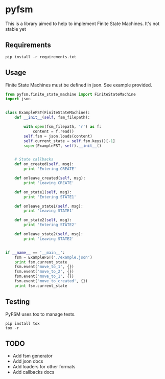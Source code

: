 # pyfsm

This is a library aimed to help to implement Finite State Machines. It's not stable yet

## Requirements
```
pip install -r requirements.txt
```

## Usage
Finite State Machines must be defined in json. See example provided.

```python
from pyfsm.finite_state_machine import FiniteStateMachine
import json


class ExampleFST(FiniteStateMachine):
    def __init__(self, fsm_filepath):

        with open(fsm_filepath, 'r') as f:
            content = f.read()
        self.fsm = json.loads(content)
        self.current_state = self.fsm.keys()[-1]
        super(ExampleFST, self).__init__()


    # State callbacks
    def on_created(self, msg):
        print 'Entering CREATE'

    def onleave_created(self, msg):
        print 'Leaving CREATE'

    def on_state1(self, msg):
        print 'Entering STATE1'

    def onleave_state1(self, msg):
        print 'Leaving STATE1'

    def on_state2(self, msg):
        print 'Entering STATE2'

    def onleave_state2(self, msg):
        print 'Leaving STATE2'


if __name__ == '__main__':
    fsm = ExampleFST('./example.json')
    print fsm.current_state
    fsm.event('move_to_1', {})
    fsm.event('move_to_2', {})
    fsm.event('move_to_1', {})
    fsm.event('move_to_created', {})
    print fsm.current_state
```

## Testing
PyFSM uses tox to manage tests.

```
pip install tox
tox -r
```


## TODO

- Add fsm generator
- Add json docs
- Add loaders for other formats
- Add callbacks docs